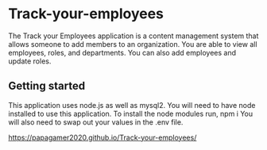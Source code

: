 # Track-your-employees

The Track your Employees application is a content management system that allows someone to add members to an organization. You are able to view all employees, roles, and departments. You can also add employees and update roles.

## Getting started
This application uses node.js as well as mysql2. You will need to have node installed to use this application. To install the node modules run, npm i You will also need to swap out your values in the .env file.

https://papagamer2020.github.io/Track-your-employees/